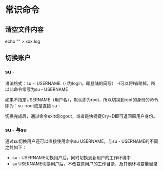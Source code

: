 # 常识命令

## 清空文件内容
echo "" > xxx.log

## 切换账户
### su -
语法格式：su -l USERNAME（-l为login，即登陆的简写）
-l可以将l省略掉，所以此命令常写为su - USERNAME

如果不指定USERNAME（用户名），默认即为root，所以切换到root的身份的命令即为：su -root或是直接 su -

切换完成后，通过命令exit或logout，或者是快捷键Cry+D即可返回原用户身份。

### su - 与su
通过su切换用户还可以直接使用命令su USERNAME，与su - USERNAME的不同之处如下：
- su - USERNAME切换用户后，同时切换到新用户的工作环境中
- su USERNAME切换用户后，不改变原用户的工作目录，及其他环境变量目录